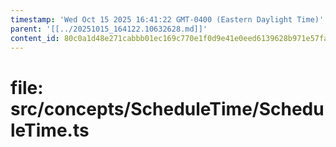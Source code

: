 ```yaml
---
timestamp: 'Wed Oct 15 2025 16:41:22 GMT-0400 (Eastern Daylight Time)'
parent: '[[../20251015_164122.10632628.md]]'
content_id: 80c0a1d48e271cabbb01ec169c770e1f0d9e41e0eed6139628b971e57fa66302
---
```


# file: src/concepts/ScheduleTime/ScheduleTime.ts
